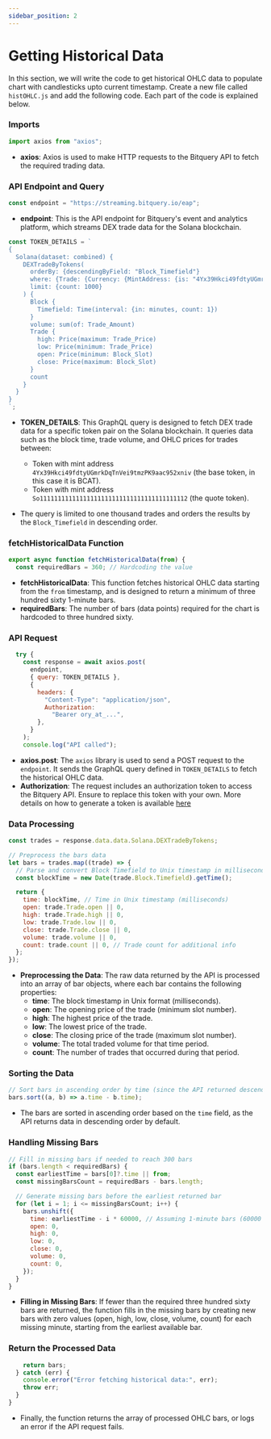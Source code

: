 ```yaml
---
sidebar_position: 2
---
```


# Getting Historical Data

In this section, we will write the code to get historical OHLC data to populate chart with candlesticks upto current timestamp. Create a new file called `histOHLC.js` and add the following code. Each part of the code is explained below.

### Imports

```javascript
import axios from "axios";
```

- **axios**: Axios is used to make HTTP requests to the Bitquery API to fetch the required trading data.

### API Endpoint and Query

```javascript
const endpoint = "https://streaming.bitquery.io/eap";
```

- **endpoint**: This is the API endpoint for Bitquery's event and analytics platform, which streams DEX trade data for the Solana blockchain.

```javascript
const TOKEN_DETAILS = `
{
  Solana(dataset: combined) {
    DEXTradeByTokens(
      orderBy: {descendingByField: "Block_Timefield"}
      where: {Trade: {Currency: {MintAddress: {is: "4Yx39Hkci49fdtyUGmrkDqTnVei9tmzPK9aac952xniv"}}, Side: {Currency: {MintAddress: {is: "So11111111111111111111111111111111111111112"}}}}}
      limit: {count: 1000}
    ) {
      Block {
        Timefield: Time(interval: {in: minutes, count: 1})
      }
      volume: sum(of: Trade_Amount)
      Trade {
        high: Price(maximum: Trade_Price)
        low: Price(minimum: Trade_Price)
        open: Price(minimum: Block_Slot)
        close: Price(maximum: Block_Slot)
      }
      count
    }
  }
}
`;
```

- **TOKEN_DETAILS**: This GraphQL query is designed to fetch DEX trade data for a specific token pair on the Solana blockchain. It queries data such as the block time, trade volume, and OHLC prices for trades between:

  - Token with mint address `4Yx39Hkci49fdtyUGmrkDqTnVei9tmzPK9aac952xniv` (the base token, in this case it is BCAT).
  - Token with mint address `So11111111111111111111111111111111111111112` (the quote token).

- The query is limited to one thousand trades and orders the results by the `Block_Timefield` in descending order.

### fetchHistoricalData Function

```javascript
export async function fetchHistoricalData(from) {
  const requiredBars = 360; // Hardcoding the value
```

- **fetchHistoricalData**: This function fetches historical OHLC data starting from the `from` timestamp, and is designed to return a minimum of three hundred sixty 1-minute bars.
- **requiredBars**: The number of bars (data points) required for the chart is hardcoded to three hundred sixty.

### API Request

```javascript
  try {
    const response = await axios.post(
      endpoint,
      { query: TOKEN_DETAILS },
      {
        headers: {
          "Content-Type": "application/json",
          Authorization:
            "Bearer ory_at_...",
        },
      }
    );
    console.log("API called");
```

- **axios.post**: The `axios` library is used to send a POST request to the `endpoint`. It sends the GraphQL query defined in `TOKEN_DETAILS` to fetch the historical OHLC data.
- **Authorization**: The request includes an authorization token to access the Bitquery API. Ensure to replace this token with your own. More details on how to generate a token is available [here](https://docs.bitquery.io/docs/authorisation/how-to-generate/)

### Data Processing

```javascript
const trades = response.data.data.Solana.DEXTradeByTokens;

// Preprocess the bars data
let bars = trades.map((trade) => {
  // Parse and convert Block Timefield to Unix timestamp in milliseconds
  const blockTime = new Date(trade.Block.Timefield).getTime();

  return {
    time: blockTime, // Time in Unix timestamp (milliseconds)
    open: trade.Trade.open || 0,
    high: trade.Trade.high || 0,
    low: trade.Trade.low || 0,
    close: trade.Trade.close || 0,
    volume: trade.volume || 0,
    count: trade.count || 0, // Trade count for additional info
  };
});
```

- **Preprocessing the Data**: The raw data returned by the API is processed into an array of bar objects, where each bar contains the following properties:
  - **time**: The block timestamp in Unix format (milliseconds).
  - **open**: The opening price of the trade (minimum slot number).
  - **high**: The highest price of the trade.
  - **low**: The lowest price of the trade.
  - **close**: The closing price of the trade (maximum slot number).
  - **volume**: The total traded volume for that time period.
  - **count**: The number of trades that occurred during that period.

### Sorting the Data

```javascript
// Sort bars in ascending order by time (since the API returned descending order)
bars.sort((a, b) => a.time - b.time);
```

- The bars are sorted in ascending order based on the `time` field, as the API returns data in descending order by default.

### Handling Missing Bars

```javascript
// Fill in missing bars if needed to reach 300 bars
if (bars.length < requiredBars) {
  const earliestTime = bars[0]?.time || from;
  const missingBarsCount = requiredBars - bars.length;

  // Generate missing bars before the earliest returned bar
  for (let i = 1; i <= missingBarsCount; i++) {
    bars.unshift({
      time: earliestTime - i * 60000, // Assuming 1-minute bars (60000 ms)
      open: 0,
      high: 0,
      low: 0,
      close: 0,
      volume: 0,
      count: 0,
    });
  }
}
```

- **Filling in Missing Bars**: If fewer than the required three hundred sixty bars are returned, the function fills in the missing bars by creating new bars with zero values (open, high, low, close, volume, count) for each missing minute, starting from the earliest available bar.

### Return the Processed Data

```javascript
    return bars;
  } catch (err) {
    console.error("Error fetching historical data:", err);
    throw err;
  }
}
```

- Finally, the function returns the array of processed OHLC bars, or logs an error if the API request fails.

